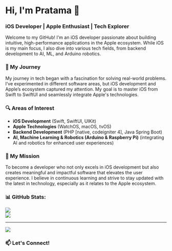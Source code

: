 # Hi, I'm Pratama 👋

### iOS Developer | Apple Enthusiast | Tech Explorer

Welcome to my GitHub! I'm an iOS developer passionate about building intuitive, high-performance applications in the Apple ecosystem. While iOS is my main focus, I also dive into various tech fields, from backend development to AI, ML, and Arduino robotics.

### 🚀 My Journey
My journey in tech began with a fascination for solving real-world problems. I’ve experimented in different software areas, but iOS development and Apple’s ecosystem captured my attention. My goal is to master iOS from Swift to SwiftUI and seamlessly integrate Apple's technologies.

### 🔍 Areas of Interest
- **iOS Development** (Swift, SwiftUI, UIKit)
- **Apple Technologies** (WatchOS, macOS, tvOS)
- **Backend Development** (PHP [native, codeigniter 4], Java Spring Boot)
- **AI, Machine Learning & Robotics (Arduino & Raspberry Pi)** (integrating AI and robotics for enhanced user experiences)

### 🎯 My Mission
To become a developer who not only excels in iOS development but also creates meaningful and impactful software that elevates the user experience. I believe in continuous learning and strive to stay updated with the latest in technology, especially as it relates to the Apple ecosystem.

### 📊 GitHub Stats:
![](https://github-readme-streak-stats.herokuapp.com/?user=pratama6624&theme=dark&hide_border=false)<br/>
![](https://github-readme-stats.vercel.app/api/top-langs/?username=pratama6624&theme=dark&hide_border=false&include_all_commits=false&count_private=false&layout=compact)

---
[![](https://visitcount.itsvg.in/api?id=pratama6624&icon=5&color=1)](https://visitcount.itsvg.in)

### 📫 Let's Connect!
